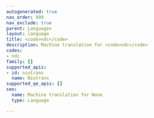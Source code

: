 ```yaml
---
autogenerated: true
nav_order: 999
nav_exclude: true
parent: Languages
layout: language
title: <code>ndc</code>
description: Machine translation for <code>ndc</code>
codes:
- ndc
family: []
supported_apis:
- id: niutrans
  name: Niutrans
supported_qe_apis: []
seo:
  name: Machine translation for None
  type: Language

---
```


